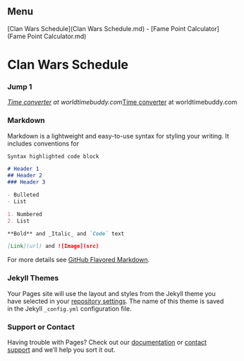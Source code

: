 ## Menu

[Clan Wars Schedule](Clan Wars Schedule.md) - [Fame Point Calculator](Fame Point Calculator.md)

# Clan Wars Schedule
### Jump 1

<span class="wtb-ew-v1" style="width: 560px; display:inline-block"><script src="https://www.worldtimebuddy.com/event_widget.js?h=2163355&md=8/17/2019&mt=18.00&ml=1.00&sts=0&sln=0&wt=ew-ltc"></script><i><a target="_blank" href="https://www.worldtimebuddy.com/">Time converter</a> at worldtimebuddy.com</i><noscript><a href="https://www.worldtimebuddy.com/">Time converter</a> at worldtimebuddy.com</noscript><script>window[wtb_event_widgets.pop()].init()</script></span>

### Markdown

Markdown is a lightweight and easy-to-use syntax for styling your writing. It includes conventions for

```markdown
Syntax highlighted code block

# Header 1
## Header 2
### Header 3

- Bulleted
- List

1. Numbered
2. List

**Bold** and _Italic_ and `Code` text

[Link](url) and ![Image](src)
```

For more details see [GitHub Flavored Markdown](https://guides.github.com/features/mastering-markdown/).

### Jekyll Themes

Your Pages site will use the layout and styles from the Jekyll theme you have selected in your [repository settings](https://github.com/KatzeWolf/Reign/settings). The name of this theme is saved in the Jekyll `_config.yml` configuration file.

### Support or Contact

Having trouble with Pages? Check out our [documentation](https://help.github.com/categories/github-pages-basics/) or [contact support](https://github.com/contact) and we’ll help you sort it out.
